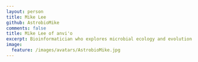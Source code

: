 ```yaml
---
layout: person
title: Mike Lee
github: AstrobioMike
comments: false
title: Mike Lee of anvi'o
excerpt: Bioinformatician who explores microbial ecology and evolution in a wide range of environments.
image:
  feature: /images/avatars/AstrobioMike.jpg
---
```

